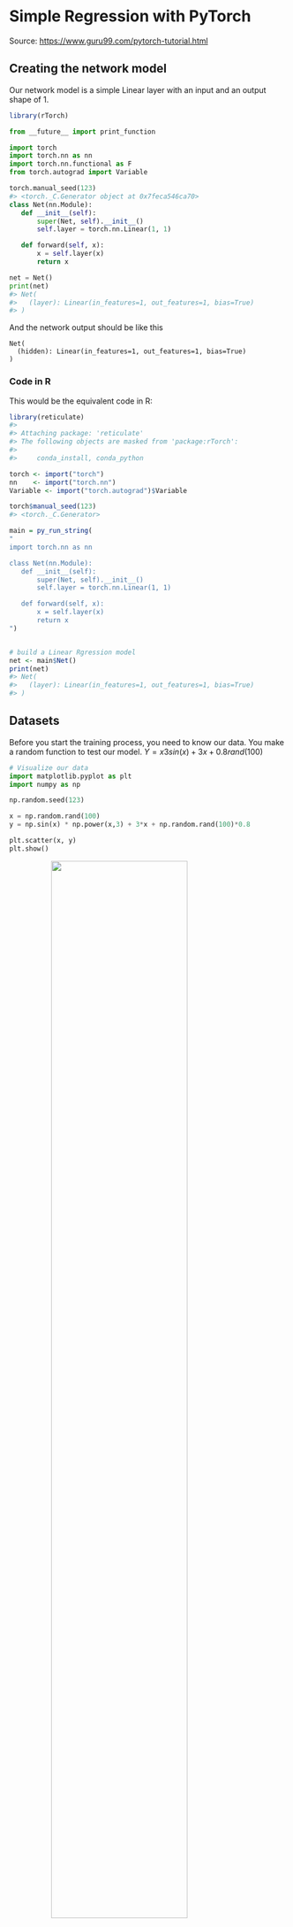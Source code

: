 
# Simple Regression with PyTorch

Source: https://www.guru99.com/pytorch-tutorial.html

## Creating the network model

Our network model is a simple Linear layer with an input and an output shape of 1.


```r
library(rTorch)
```




```python
from __future__ import print_function

import torch
import torch.nn as nn
import torch.nn.functional as F
from torch.autograd import Variable

torch.manual_seed(123)
#> <torch._C.Generator object at 0x7feca546ca70>
class Net(nn.Module):
   def __init__(self):
       super(Net, self).__init__()
       self.layer = torch.nn.Linear(1, 1)

   def forward(self, x):
       x = self.layer(x)      
       return x

net = Net()
print(net)
#> Net(
#>   (layer): Linear(in_features=1, out_features=1, bias=True)
#> )
```

And the network output should be like this

```
Net(
  (hidden): Linear(in_features=1, out_features=1, bias=True)
)
```

### Code in R
This would be the equivalent code in R:


```r
library(reticulate)
#> 
#> Attaching package: 'reticulate'
#> The following objects are masked from 'package:rTorch':
#> 
#>     conda_install, conda_python

torch <- import("torch")
nn    <- import("torch.nn")
Variable <- import("torch.autograd")$Variable

torch$manual_seed(123)
#> <torch._C.Generator>

main = py_run_string(
"
import torch.nn as nn

class Net(nn.Module):
   def __init__(self):
       super(Net, self).__init__()
       self.layer = torch.nn.Linear(1, 1)

   def forward(self, x):
       x = self.layer(x)      
       return x
")


# build a Linear Rgression model
net <- main$Net()
print(net)
#> Net(
#>   (layer): Linear(in_features=1, out_features=1, bias=True)
#> )
```


## Datasets

Before you start the training process, you need to know our data. You make a random function to test our model. $Y = x3 sin(x)+ 3x+0.8 rand(100)$



```python
# Visualize our data
import matplotlib.pyplot as plt
import numpy as np

np.random.seed(123)

x = np.random.rand(100)
y = np.sin(x) * np.power(x,3) + 3*x + np.random.rand(100)*0.8

plt.scatter(x, y)
plt.show()
```

<img src="09-simple_regression_files/figure-html/unnamed-chunk-5-1.png" width="70%" style="display: block; margin: auto;" />

This is the code in R:


```r
np    <- import("numpy")

np$random$seed(123L)

x = np$random$rand(100L)
y = np$sin(x) * np$power(x, 3L) + 3*x + np$random$rand(100L)*0.8

plot(x, y)
```

<img src="09-simple_regression_files/figure-html/unnamed-chunk-6-1.png" width="70%" style="display: block; margin: auto;" />


Before you start the training process, you need to convert the numpy array to Variables that supported by Torch and autograd.


```python
# convert numpy array to tensor in shape of input size
x = torch.from_numpy(x.reshape(-1,1)).float()
y = torch.from_numpy(y.reshape(-1,1)).float()
print(x, y)
#> tensor([[0.6965],
#>         [0.2861],
#>         [0.2269],
#>         [0.5513],
#>         [0.7195],
#>         [0.4231],
#>         [0.9808],
#>         [0.6848],
#>         [0.4809],
#>         [0.3921],
#>         [0.3432],
#>         [0.7290],
#>         [0.4386],
#>         [0.0597],
#>         [0.3980],
#>         [0.7380],
#>         [0.1825],
#>         [0.1755],
#>         [0.5316],
#>         [0.5318],
#>         [0.6344],
#>         [0.8494],
#>         [0.7245],
#>         [0.6110],
#>         [0.7224],
#>         [0.3230],
#>         [0.3618],
#>         [0.2283],
#>         [0.2937],
#>         [0.6310],
#>         [0.0921],
#>         [0.4337],
#>         [0.4309],
#>         [0.4937],
#>         [0.4258],
#>         [0.3123],
#>         [0.4264],
#>         [0.8934],
#>         [0.9442],
#>         [0.5018],
#>         [0.6240],
#>         [0.1156],
#>         [0.3173],
#>         [0.4148],
#>         [0.8663],
#>         [0.2505],
#>         [0.4830],
#>         [0.9856],
#>         [0.5195],
#>         [0.6129],
#>         [0.1206],
#>         [0.8263],
#>         [0.6031],
#>         [0.5451],
#>         [0.3428],
#>         [0.3041],
#>         [0.4170],
#>         [0.6813],
#>         [0.8755],
#>         [0.5104],
#>         [0.6693],
#>         [0.5859],
#>         [0.6249],
#>         [0.6747],
#>         [0.8423],
#>         [0.0832],
#>         [0.7637],
#>         [0.2437],
#>         [0.1942],
#>         [0.5725],
#>         [0.0957],
#>         [0.8853],
#>         [0.6272],
#>         [0.7234],
#>         [0.0161],
#>         [0.5944],
#>         [0.5568],
#>         [0.1590],
#>         [0.1531],
#>         [0.6955],
#>         [0.3188],
#>         [0.6920],
#>         [0.5544],
#>         [0.3890],
#>         [0.9251],
#>         [0.8417],
#>         [0.3574],
#>         [0.0436],
#>         [0.3048],
#>         [0.3982],
#>         [0.7050],
#>         [0.9954],
#>         [0.3559],
#>         [0.7625],
#>         [0.5932],
#>         [0.6917],
#>         [0.1511],
#>         [0.3989],
#>         [0.2409],
#>         [0.3435]]) tensor([[2.7166],
#>         [1.3983],
#>         [0.7679],
#>         [1.8464],
#>         [2.6614],
#>         [1.8297],
#>         [4.4034],
#>         [2.7003],
#>         [2.1778],
#>         [1.5073],
#>         [1.2966],
#>         [2.7287],
#>         [1.4884],
#>         [0.8423],
#>         [1.4895],
#>         [2.9263],
#>         [1.0114],
#>         [0.9445],
#>         [1.6729],
#>         [2.4624],
#>         [2.7788],
#>         [3.1746],
#>         [2.6593],
#>         [2.3800],
#>         [3.1382],
#>         [1.7665],
#>         [1.3082],
#>         [1.1390],
#>         [1.5341],
#>         [2.3566],
#>         [0.8612],
#>         [1.4642],
#>         [1.8066],
#>         [2.2308],
#>         [2.0962],
#>         [1.0096],
#>         [1.6538],
#>         [3.3994],
#>         [3.8747],
#>         [2.0045],
#>         [2.0884],
#>         [0.5845],
#>         [1.7039],
#>         [1.7285],
#>         [3.4602],
#>         [1.3581],
#>         [2.0949],
#>         [3.7935],
#>         [2.1950],
#>         [2.6425],
#>         [0.4948],
#>         [3.5188],
#>         [2.1628],
#>         [1.9643],
#>         [1.5740],
#>         [1.0099],
#>         [1.8123],
#>         [2.9534],
#>         [3.6986],
#>         [1.9485],
#>         [2.5445],
#>         [2.4811],
#>         [2.4700],
#>         [2.2838],
#>         [3.4392],
#>         [0.9015],
#>         [2.8687],
#>         [1.4766],
#>         [1.1847],
#>         [2.2782],
#>         [0.8885],
#>         [3.2565],
#>         [2.7141],
#>         [3.0781],
#>         [0.7763],
#>         [2.0038],
#>         [1.8270],
#>         [0.5882],
#>         [0.7793],
#>         [2.6416],
#>         [1.4162],
#>         [2.3851],
#>         [1.9140],
#>         [1.8385],
#>         [3.7822],
#>         [3.6160],
#>         [1.0941],
#>         [0.5721],
#>         [1.6683],
#>         [1.6848],
#>         [2.5068],
#>         [4.3876],
#>         [1.3866],
#>         [3.1286],
#>         [1.9197],
#>         [2.7949],
#>         [0.4797],
#>         [1.8171],
#>         [1.1042],
#>         [1.1414]])
```

### Code in R
Notice that before converting to a Torch tensor, we need first to convert the R numeric vector to a `numpy` array:

```r
# convert numpy array to tensor in shape of input size
x <- r_to_py(x)
y <- r_to_py(y)
x = torch$from_numpy(x$reshape(-1L, 1L)) #$float()
y = torch$from_numpy(y$reshape(-1L, 1L)) #$float()
print(x, y)
#> tensor([[0.6965],
#>         [0.2861],
#>         [0.2269],
#>         [0.5513],
#>         [0.7195],
#>         [0.4231],
#>         [0.9808],
#>         [0.6848],
#>         [0.4809],
#>         [0.3921],
#>         [0.3432],
#>         [0.7290],
#>         [0.4386],
#>         [0.0597],
#>         [0.3980],
#>         [0.7380],
#>         [0.1825],
#>         [0.1755],
#>         [0.5316],
#>         [0.5318],
#>         [0.6344],
#>         [0.8494],
#>         [0.7245],
#>         [0.6110],
#>         [0.7224],
#>         [0.3230],
#>         [0.3618],
#>         [0.2283],
#>         [0.2937],
#>         [0.6310],
#>         [0.0921],
#>         [0.4337],
#>         [0.4309],
#>         [0.4937],
#>         [0.4258],
#>         [0.3123],
#>         [0.4264],
#>         [0.8934],
#>         [0.9442],
#>         [0.5018],
#>         [0.6240],
#>         [0.1156],
#>         [0.3173],
#>         [0.4148],
#>         [0.8663],
#>         [0.2505],
#>         [0.4830],
#>         [0.9856],
#>         [0.5195],
#>         [0.6129],
#>         [0.1206],
#>         [0.8263],
#>         [0.6031],
#>         [0.5451],
#>         [0.3428],
#>         [0.3041],
#>         [0.4170],
#>         [0.6813],
#>         [0.8755],
#>         [0.5104],
#>         [0.6693],
#>         [0.5859],
#>         [0.6249],
#>         [0.6747],
#>         [0.8423],
#>         [0.0832],
#>         [0.7637],
#>         [0.2437],
#>         [0.1942],
#>         [0.5725],
#>         [0.0957],
#>         [0.8853],
#>         [0.6272],
#>         [0.7234],
#>         [0.0161],
#>         [0.5944],
#>         [0.5568],
#>         [0.1590],
#>         [0.1531],
#>         [0.6955],
#>         [0.3188],
#>         [0.6920],
#>         [0.5544],
#>         [0.3890],
#>         [0.9251],
#>         [0.8417],
#>         [0.3574],
#>         [0.0436],
#>         [0.3048],
#>         [0.3982],
#>         [0.7050],
#>         [0.9954],
#>         [0.3559],
#>         [0.7625],
#>         [0.5932],
#>         [0.6917],
#>         [0.1511],
#>         [0.3989],
#>         [0.2409],
#>         [0.3435]], dtype=torch.float64)
```

## Optimizer and Loss
Next, you should define the Optimizer and the Loss Function for our training process.


```python
# Define Optimizer and Loss Function
optimizer = torch.optim.SGD(net.parameters(), lr=0.2)
loss_func = torch.nn.MSELoss()
print(optimizer)
#> SGD (
#> Parameter Group 0
#>     dampening: 0
#>     lr: 0.2
#>     momentum: 0
#>     nesterov: False
#>     weight_decay: 0
#> )
print(loss_func)
#> MSELoss()
```

### Equivalent code in R

```r
# Define Optimizer and Loss Function
optimizer <- torch$optim$SGD(net$parameters(), lr=0.2)
loss_func <- torch$nn$MSELoss()
print(optimizer)
#> SGD (
#> Parameter Group 0
#>     dampening: 0
#>     lr: 0.2
#>     momentum: 0
#>     nesterov: False
#>     weight_decay: 0
#> )
print(loss_func)
#> MSELoss()
```

## Training
### Code in Python
Now let's start our training process. With an epoch of 250, you will iterate our data to find the best value for our hyperparameters.


```python
inputs = Variable(x)
outputs = Variable(y)
for i in range(250):
   prediction = net(inputs)
   loss = loss_func(prediction, outputs) 
   optimizer.zero_grad()
   loss.backward()        
   optimizer.step()       

   if i % 10 == 0:
       # plot and show learning process
       plt.cla()
       plt.scatter(x.data.numpy(), y.data.numpy())
       plt.plot(x.data.numpy(), prediction.data.numpy(), 'r-', lw=2)
       plt.text(0.5, 0, 'Loss=%.4f' % loss.data.numpy(), fontdict={'size': 10, 'color':  'red'})
       plt.pause(0.1)
```

<img src="09-simple_regression_files/figure-html/unnamed-chunk-11-1.png" width="70%" style="display: block; margin: auto;" /><img src="09-simple_regression_files/figure-html/unnamed-chunk-11-2.png" width="70%" style="display: block; margin: auto;" /><img src="09-simple_regression_files/figure-html/unnamed-chunk-11-3.png" width="70%" style="display: block; margin: auto;" /><img src="09-simple_regression_files/figure-html/unnamed-chunk-11-4.png" width="70%" style="display: block; margin: auto;" /><img src="09-simple_regression_files/figure-html/unnamed-chunk-11-5.png" width="70%" style="display: block; margin: auto;" /><img src="09-simple_regression_files/figure-html/unnamed-chunk-11-6.png" width="70%" style="display: block; margin: auto;" /><img src="09-simple_regression_files/figure-html/unnamed-chunk-11-7.png" width="70%" style="display: block; margin: auto;" /><img src="09-simple_regression_files/figure-html/unnamed-chunk-11-8.png" width="70%" style="display: block; margin: auto;" /><img src="09-simple_regression_files/figure-html/unnamed-chunk-11-9.png" width="70%" style="display: block; margin: auto;" /><img src="09-simple_regression_files/figure-html/unnamed-chunk-11-10.png" width="70%" style="display: block; margin: auto;" /><img src="09-simple_regression_files/figure-html/unnamed-chunk-11-11.png" width="70%" style="display: block; margin: auto;" /><img src="09-simple_regression_files/figure-html/unnamed-chunk-11-12.png" width="70%" style="display: block; margin: auto;" /><img src="09-simple_regression_files/figure-html/unnamed-chunk-11-13.png" width="70%" style="display: block; margin: auto;" /><img src="09-simple_regression_files/figure-html/unnamed-chunk-11-14.png" width="70%" style="display: block; margin: auto;" /><img src="09-simple_regression_files/figure-html/unnamed-chunk-11-15.png" width="70%" style="display: block; margin: auto;" /><img src="09-simple_regression_files/figure-html/unnamed-chunk-11-16.png" width="70%" style="display: block; margin: auto;" /><img src="09-simple_regression_files/figure-html/unnamed-chunk-11-17.png" width="70%" style="display: block; margin: auto;" /><img src="09-simple_regression_files/figure-html/unnamed-chunk-11-18.png" width="70%" style="display: block; margin: auto;" /><img src="09-simple_regression_files/figure-html/unnamed-chunk-11-19.png" width="70%" style="display: block; margin: auto;" /><img src="09-simple_regression_files/figure-html/unnamed-chunk-11-20.png" width="70%" style="display: block; margin: auto;" /><img src="09-simple_regression_files/figure-html/unnamed-chunk-11-21.png" width="70%" style="display: block; margin: auto;" /><img src="09-simple_regression_files/figure-html/unnamed-chunk-11-22.png" width="70%" style="display: block; margin: auto;" /><img src="09-simple_regression_files/figure-html/unnamed-chunk-11-23.png" width="70%" style="display: block; margin: auto;" /><img src="09-simple_regression_files/figure-html/unnamed-chunk-11-24.png" width="70%" style="display: block; margin: auto;" /><img src="09-simple_regression_files/figure-html/unnamed-chunk-11-25.png" width="70%" style="display: block; margin: auto;" />

```python
plt.show()
```

<img src="09-simple_regression_files/figure-html/unnamed-chunk-11-26.png" width="70%" style="display: block; margin: auto;" />

### Code in R


```r
x = x$type(torch$FloatTensor)   # make it a a FloatTensor
y = y$type(torch$FloatTensor)

inputs = Variable(x)
outputs = Variable(y)
plot(x$data$numpy(), y$data$numpy(), col = "blue")
for (i in 1:250) {
   prediction = net(inputs)
   loss = loss_func(prediction, outputs)
   optimizer$zero_grad()
   loss$backward()
   optimizer$step()

   if (i %% 10 == 0) {
       # plot and show learning process
      # points(x$data$numpy(), y$data$numpy())
      points(x$data$numpy(), prediction$data$numpy(), col="red")
       # cat(i, loss$data$numpy(), "\n")
   }
}
```

<img src="09-simple_regression_files/figure-html/unnamed-chunk-12-1.png" width="70%" style="display: block; margin: auto;" />


## Result

As you can see below, you successfully performed regression with a neural network. Actually, on every iteration, the red line in the plot will update and change its position to fit the data. But in this picture, you only show you the final result


